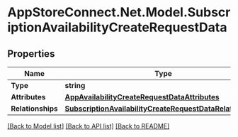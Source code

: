 # AppStoreConnect.Net.Model.SubscriptionAvailabilityCreateRequestData

## Properties

Name | Type | Description | Notes
------------ | ------------- | ------------- | -------------
**Type** | **string** |  | 
**Attributes** | [**AppAvailabilityCreateRequestDataAttributes**](AppAvailabilityCreateRequestDataAttributes.md) |  | 
**Relationships** | [**SubscriptionAvailabilityCreateRequestDataRelationships**](SubscriptionAvailabilityCreateRequestDataRelationships.md) |  | 

[[Back to Model list]](../README.md#documentation-for-models) [[Back to API list]](../README.md#documentation-for-api-endpoints) [[Back to README]](../README.md)


